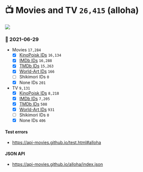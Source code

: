 # :tv: Movies and TV `26,415` (alloha)

<a href="https://API-Movies.github.io"><img src="https://API-Movies.github.io/banner.png?cache"></a>

### :date: 2021-06-29
- Movies `17,284`
  - [x] <a href="https://API-Movies.github.io/alloha/movie_kinopoisk_ids.json">KinoPoisk IDs</a> `16,134`
  - [x] <a href="https://API-Movies.github.io/alloha/movie_imdb_ids.json">IMDb IDs</a> `16,288`
  - [x] <a href="https://API-Movies.github.io/alloha/movie_tmdb_ids.json">TMDb IDs</a> `15,263`
  - [x] <a href="https://API-Movies.github.io/alloha/movie_world_art_ids.json">World-Art IDs</a> `166`
  - [ ] Shikimori IDs `0`
  - [x] None IDs `201`
- TV `9,131`
  - [x] <a href="https://API-Movies.github.io/alloha/tv_kinopoisk_ids.json">KinoPoisk IDs</a> `8,218`
  - [x] <a href="https://API-Movies.github.io/alloha/tv_imdb_ids.json">IMDb IDs</a> `7,205`
  - [x] <a href="https://API-Movies.github.io/alloha/tv_tmdb_ids.json">TMDb IDs</a> `508`
  - [x] <a href="https://API-Movies.github.io/alloha/tv_world_art_ids.json">World-Art IDs</a> `931`
  - [ ] Shikimori IDs `0`
  - [x] None IDs `406`
#### Test errors
- <a href='https://api-movies.github.io/test.html#alloha'>https://api-movies.github.io/test.html#alloha</a>
#### JSON API
- <a href='https://api-movies.github.io/alloha/index.json'>https://api-movies.github.io/alloha/index.json</a>
